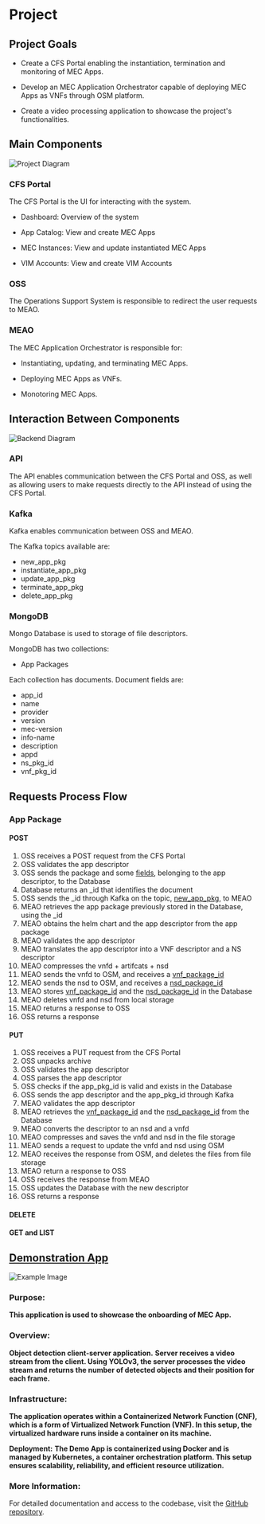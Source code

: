 # Project


## Project Goals

- Create a CFS Portal enabling the instantiation, termination and monitoring of MEC Apps.

- Develop an MEC Application Orchestrator capable of deploying MEC Apps as VNFs through OSM platform.

- Create a video processing application to showcase the project's functionalities.


## Main Components

![Project Diagram](./images/Drawing6.png)


### CFS Portal

The CFS Portal is the UI for interacting with the system. 

- Dashboard: Overview of the system

- App Catalog: View and create MEC Apps

- MEC Instances: View and update instantiated MEC Apps

- VIM Accounts: View and create VIM Accounts


### OSS

The Operations Support System is responsible to redirect the user requests to MEAO.


### MEAO

The MEC Application Orchestrator is responsible for:

- Instantiating, updating, and terminating MEC Apps.

- Deploying MEC Apps as VNFs.

- Monotoring MEC Apps.

## Interaction Between Components

![Backend Diagram](./images/Drawing7.png)

### API

The API enables communication between the CFS Portal and OSS, as well as allowing users to make requests directly to the API instead of using the CFS Portal.

### Kafka

Kafka enables communication between OSS and MEAO.

The Kafka topics available are: 
- new_app_pkg <a id="new_app_pkg"></a>
- instantiate_app_pkg <a id="instantiate_app_pkg"></a>
- update_app_pkg <a id="update_app_pkg"></a>
- terminate_app_pkg <a id="terminate_app_pkg"></a>
- delete_app_pkg <a id="delete_app_pkg"></a>

### MongoDB

Mongo Database is used to storage of file descriptors. 

MongoDB has two collections:
- App Packages


Each collection has documents. Document fields are: <a id="document-fields"></a>
- app_id
- name
- provider
- version
- mec-version
- info-name
- description
- appd
- ns_pkg_id
- vnf_pkg_id

## Requests Process Flow

### App Package

#### POST

1. OSS receives a POST request from the CFS Portal
2. OSS validates the app descriptor
3. OSS sends the package and some [fields](#document-fields), belonging to the app descriptor, to the Database
4. Database returns an _id that identifies the document
5. OSS sends the _id through Kafka on the topic, [new_app_pkg](#new_app_pkg), to MEAO
6. MEAO retrieves the app package previously stored in the Database, using the _id
7. MEAO obtains the helm chart and the app descriptor from the app package
8. MEAO validates the app descriptor
9. MEAO translates the app descriptor into a VNF descriptor and a NS descriptor
10. MEAO compresses the vnfd + artifcats + nsd
11. MEAO sends the vnfd to OSM, and receives a [vnf_package_id](#document-fields)
12. MEAO sends the nsd to OSM, and receives a [nsd_package_id](#document-fields)
13. MEAO stores [vnf_package_id](#document-fields) and the [nsd_package_id](#document-fields) in the Database
14. MEAO deletes vnfd and nsd from local storage
15. MEAO returns a response to OSS
16. OSS returns a response 


#### PUT
1. OSS receives a PUT request from the CFS Portal
2. OSS unpacks archive
3. OSS validates the app descriptor
3. OSS parses the app descriptor
4. OSS checks if the app_pkg_id is valid and exists in the Database  
5. OSS sends the app descriptor and the app_pkg_id through Kafka
6. MEAO validates the app descriptor
7. MEAO retrieves the [vnf_package_id](#document-fields) and the [nsd_package_id](#document-fields) from the Database
8. MEAO converts the descriptor to an nsd and a vnfd
9. MEAO compresses and saves the vnfd and nsd in the file storage 
9. MEAO sends a request to update the vnfd and nsd using OSM
10. MEAO receives the response from OSM, and deletes the files from file storage
11. MEAO return a response to OSS
12. OSS receives the response from MEAO
13. OSS updates the Database with the new descriptor 
14. OSS returns a response

#### DELETE

#### GET and LIST


## [Demonstration App](https://github.com/PedroDSFerreira/video-object-detection)

![Example Image](./images/demo_app.png)

### Purpose:
**This application is used to showcase the onboarding of MEC App.**

### Overview:
**Object detection client-server application.**
**Server receives a video stream from the client. Using YOLOv3, the server processes the video stream and returns the number of detected objects and their position for each frame.**

### Infrastructure:
**The application operates within a Containerized Network Function (CNF), which is a form of Virtualized Network Function (VNF). In this setup, the virtualized hardware runs inside a container on its machine.**

**Deployment:**
**The Demo App is containerized using Docker and is managed by Kubernetes, a container orchestration platform. This setup ensures scalability, reliability, and efficient resource utilization.**

### More Information:
For detailed documentation and access to the codebase, visit the [GitHub repository](https://github.com/PedroDSFerreira/video-object-detection).